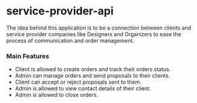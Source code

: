 # service-provider-api
The idea behind this application is to be a connection between clients and service provider companies like Designers and 
Organizers to ease the process of communication and order management.

### Main Features
- Client is allowed to create orders and track their orders status.
- Admin can manage orders and send proposals to their clients.
- Client can accept or reject proposals sent to them.
- Admin is allowed to view contact details of their client.
- Admin is allowed to close orders. 